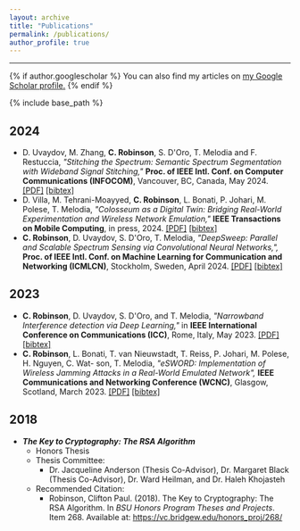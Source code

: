 ```yaml
---
layout: archive
title: "Publications"
permalink: /publications/
author_profile: true
---
```

<hr>

{% if author.googlescholar %}
  You can also find my articles on <u><a href="{{author.googlescholar}}">my Google Scholar profile</a>.</u>
{% endif %}

{% include base_path %}

<h2>2024</h2>
<ul>
  <li>
    D. Uvaydov, M. Zhang, <strong>C. Robinson</strong>, S. D'Oro, T. Melodia and F. Restuccia, <i>"Stitching the Spectrum: Semantic Spectrum Segmentation with Wideband Signal Stitching,"</i> <strong>Proc. of IEEE Intl. Conf. on Computer Communications (INFOCOM)</strong>, Vancouver, BC, Canada, May 2024. <a href="https://ece.northeastern.edu/wineslab/papers/UvaydovINFOCOM2024.pdf" target="_blank">[PDF]</a> <a href="https://ece.northeastern.edu/wineslab/wines_bibtex/uvaydov2024infocom.txt" target="_blank">[bibtex]</a>
  </li>
  <li>
    D. Villa, M. Tehrani-Moayyed, <strong>C. Robinson</strong>, L. Bonati, P. Johari, M. Polese, T. Melodia, <i>"Colosseum as a Digital Twin: Bridging Real-World Experimentation and Wireless Network Emulation,"</i> <strong>IEEE Transactions on Mobile Computing</strong>, in press, 2024. <a href="https://ece.northeastern.edu/wineslab/papers/villa2024dt.pdf" target="_blank">[PDF]</a> <a href="https://ece.northeastern.edu/wineslab/wines_bibtex/villa2024dt.txt" target="_blank">[bibtex]</a>
  </li>
  <li>
    <strong>C. Robinson</strong>, D. Uvaydov, S. D'Oro, T. Melodia, <i>"DeepSweep: Parallel and Scalable Spectrum Sensing via Convolutional Neural Networks,",</i> <strong>Proc. of IEEE Intl. Conf. on Machine Learning for Communication and Networking (ICMLCN)</strong>, Stockholm, Sweden, April 2024. <a href="https://arxiv.org/pdf/2401.04805.pdf" target="_blank">[PDF]</a> <a href="https://ece.northeastern.edu/wineslab/wines_bibtex/robinson2024icmlcn.txt" target="_blank">[bibtex]</a>
  </li>
</ul>

<h2>2023</h2>
<ul>
  <li>
    <strong>C. Robinson</strong>, D. Uvaydov, S. D'Oro, and T. Melodia, <i>"Narrowband Interference detection via Deep Learning,"</i> in <strong>IEEE International Conference on Communications (ICC)</strong>, Rome, Italy, May 2023. <a href="https://ece.northeastern.edu/wineslab/papers/cprob_narrowband_int_icc_23.pdf" target="_blank">[PDF]</a> <a href="https://ece.northeastern.edu/wineslab/wines_bibtex/cprobinson_icc_23.txt" target="_blank">[bibtex]</a>
  </li>
  <li>
    <strong>C. Robinson</strong>, L. Bonati, T. van Nieuwstadt, T. Reiss, P. Johari, M. Polese, H. Nguyen, C. Wat- son, T. Melodia, <i>"eSWORD: Implementation of Wireless Jamming Attacks in a Real-World Emulated Network",</i> <strong>IEEE Communications and Networking Conference (WCNC)</strong>, Glasgow, Scotland, March 2023. <a href="https://ece.northeastern.edu/wineslab/papers/robinson2023wcnc.pdf" target="_blank">[PDF]</a> <a href="https://ece.northeastern.edu/wineslab/wines_bibtex/robinson2023wcnc.txt" target="_blank">[bibtex]</a>
  </li>
</ul>

<h2>2018</h2>
<ul>
  <li>
    <i><strong>The Key to Cryptography: The RSA Algorithm</strong></i>
    <ul>
      <li>Honors Thesis</li>
      <li>Thesis Committee:
        <ul>
          <li>Dr. Jacqueline Anderson (Thesis Co-Advisor), Dr. Margaret Black (Thesis Co-Advisor), Dr. Ward Heilman, and Dr. Haleh Khojasteh</li>
        </ul>
      </li>
      <li>Recommended Citation:
        <ul>
          <li>Robinson, Clifton Paul. (2018). The Key to Cryptography: The RSA Algorithm. In <i>BSU Honors Program Theses and Projects</i>. Item 268. Available at: <a href="https://vc.bridgew.edu/honors_proj/268" target="_blank">https://vc.bridgew.edu/honors_proj/268/</a></li>
        </ul>
      </li>
    </ul>
  </li>
</ul>
